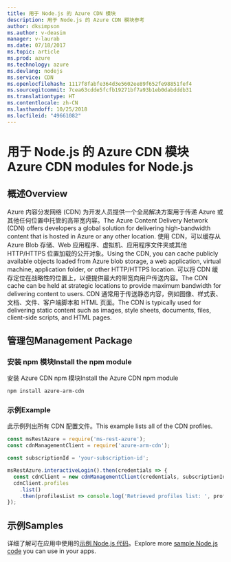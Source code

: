 ```yaml
---
title: 用于 Node.js 的 Azure CDN 模块
description: 用于 Node.js 的 Azure CDN 模块参考
author: dksimpson
ms.author: v-deasim
manager: v-laurab
ms.date: 07/18/2017
ms.topic: article
ms.prod: azure
ms.technology: azure
ms.devlang: nodejs
ms.service: CDN
ms.openlocfilehash: 1117f8fabfe364d3e5602ee89f652fe98851fef4
ms.sourcegitcommit: 7cea63cdde5fcfb19271bf7a93b1eb0dabdddb31
ms.translationtype: HT
ms.contentlocale: zh-CN
ms.lasthandoff: 10/25/2018
ms.locfileid: "49661082"
---
```

# <a name="azure-cdn-modules-for-nodejs"></a><span data-ttu-id="5305c-103">用于 Node.js 的 Azure CDN 模块</span><span class="sxs-lookup"><span data-stu-id="5305c-103">Azure CDN modules for Node.js</span></span>

## <a name="overview"></a><span data-ttu-id="5305c-104">概述</span><span class="sxs-lookup"><span data-stu-id="5305c-104">Overview</span></span>

<span data-ttu-id="5305c-105">Azure 内容分发网络 (CDN) 为开发人员提供一个全局解决方案用于传递 Azure 或其他任何位置中托管的高带宽内容。</span><span class="sxs-lookup"><span data-stu-id="5305c-105">The Azure Content Delivery Network (CDN) offers developers a global solution for delivering high-bandwidth content that is hosted in Azure or any other location.</span></span> <span data-ttu-id="5305c-106">使用 CDN，可以缓存从 Azure Blob 存储、Web 应用程序、虚拟机、应用程序文件夹或其他 HTTP/HTTPS 位置加载的公开对象。</span><span class="sxs-lookup"><span data-stu-id="5305c-106">Using the CDN, you can cache publicly available objects loaded from Azure blob storage, a web application, virtual machine, application folder, or other HTTP/HTTPS location.</span></span> <span data-ttu-id="5305c-107">可以将 CDN 缓存定位在战略性的位置上，以便提供最大的带宽向用户传送内容。</span><span class="sxs-lookup"><span data-stu-id="5305c-107">The CDN cache can be held at strategic locations to provide maximum bandwidth for delivering content to users.</span></span> <span data-ttu-id="5305c-108">CDN 通常用于传送静态内容，例如图像、样式表、文档、文件、客户端脚本和 HTML 页面。</span><span class="sxs-lookup"><span data-stu-id="5305c-108">The CDN is typically used for delivering static content such as images, style sheets, documents, files, client-side scripts, and HTML pages.</span></span>

## <a name="management-package"></a><span data-ttu-id="5305c-109">管理包</span><span class="sxs-lookup"><span data-stu-id="5305c-109">Management Package</span></span>

### <a name="install-the-npm-module"></a><span data-ttu-id="5305c-110">安装 npm 模块</span><span class="sxs-lookup"><span data-stu-id="5305c-110">Install the npm module</span></span>

<span data-ttu-id="5305c-111">安装 Azure CDN npm 模块</span><span class="sxs-lookup"><span data-stu-id="5305c-111">Install the Azure CDN npm module</span></span>

```bash
npm install azure-arm-cdn
```

### <a name="example"></a><span data-ttu-id="5305c-112">示例</span><span class="sxs-lookup"><span data-stu-id="5305c-112">Example</span></span>

<span data-ttu-id="5305c-113">此示例列出所有 CDN 配置文件。</span><span class="sxs-lookup"><span data-stu-id="5305c-113">This example lists all of the CDN profiles.</span></span>

```javascript
const msRestAzure = require('ms-rest-azure');
const cdnManagementClient = require('azure-arm-cdn');

const subscriptionId = 'your-subscription-id';

msRestAzure.interactiveLogin().then(credentials => {
  const cdnClient = new cdnManagementClient(credentials, subscriptionId);
  cdnClient.profiles
    .list()
    .then(profilesList => console.log('Retrieved profiles list: ', profilesList));
});
```

## <a name="samples"></a><span data-ttu-id="5305c-114">示例</span><span class="sxs-lookup"><span data-stu-id="5305c-114">Samples</span></span>

<span data-ttu-id="5305c-115">详细了解可在应用中使用的[示例 Node.js 代码](https://azure.microsoft.com/resources/samples/?platform=nodejs)。</span><span class="sxs-lookup"><span data-stu-id="5305c-115">Explore more [sample Node.js code](https://azure.microsoft.com/resources/samples/?platform=nodejs) you can use in your apps.</span></span>
